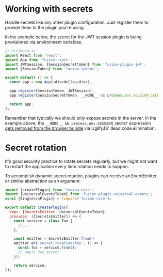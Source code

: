 # Working with secrets

Handle secrets like any other plugin configuration. Just register them to provide them to the plugin you're using.

In the example below, the secret for the JWT session plugin is being provisioned via environment variables.

```js
// src/main.js
import React from 'react';
import App from 'fusion-react';
import JWTSession, {SessionSecretToken} from 'fusion-plugin-jwt';
import {SessionToken} from 'fusion-tokens';

export default () => {
  const app = new App(<div>Hello</div>);

  app.register(SessionToken, JWTSession);
  app.register(SessionSecretToken, __NODE__ && process.env.SESSION_SECRET);

  return app;
};
```

Remember that typically we should only expose secrets in the server. In the example above, the `__NODE__ && process.env.SESSION_SECRET` expression [gets removed from the browser bundle](universal-code) via UglifyJS' dead code elimination.

# Secret rotation

It's good security practice to rotate secrets regularly, but we might not want to restart the application every time rotation needs to happen.

To accomplish dynamic secret rotation, plugins can receive an EventEmitter or similar abstraction as an argument:

```js
import {createPlugin} from 'fusion-core';
import {UniversalEventsToken} from 'fusion-plugin-universal-events';
const {SingletonPlugin} = require('fusion-core');

export default createPlugin({
  deps: {SecretsEmitter: UniversalEventsToken},
  provides: ({SecretsEmitter}) => {
    const service = class Foo {
      //...
    };

    const emitter = SecretsEmitter.from()
    emitter.on('secret-rotation:foo', () => {
      const foo = service.from();
      // apply new secret
    });

    return service;
});
```
